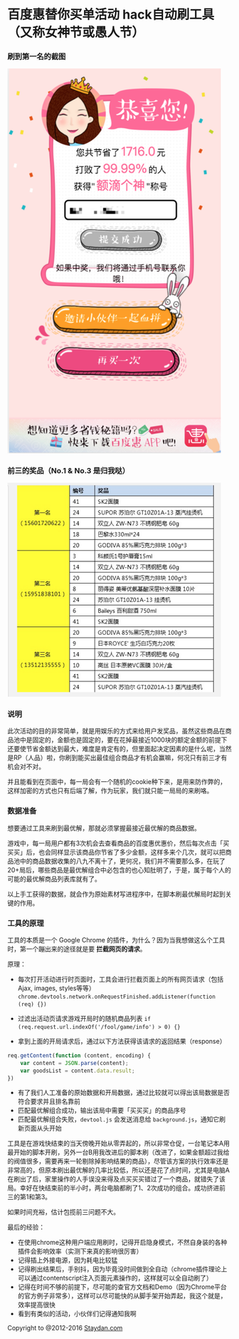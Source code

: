 # 百度惠替你买单活动 hack自动刷工具（又称女神节或愚人节）

### 刷到第一名的截图

<img width="480px" src="https://github.com/DanielZhu/baiduhui_fool_game_hack_tool/blob/master/ext.result/godlike_result.PNG">

### 前三的奖品（No.1 & No.3 是归我哒）

<img width="480px" src="https://github.com/DanielZhu/baiduhui_fool_game_hack_tool/blob/master/ext.result/award_result.png">

### 说明

此次活动的目的非常简单，就是用娱乐的方式来给用户发奖品，虽然这些商品在商品池中是固定的，金额也是固定的，要在花掉最接近1000块的额定金额的前提下还要使节省金额达到最大，难度是肯定有的，但里面起决定因素的是什么呢，当然是RP（人品）啦，你刷到能买出最佳组合商品才有机会赢嘛，何况只有前三才有机会对不对。

并且能看到在页面中，每一局会有一个随机的cookie种下来，是用来防作弊的，这样加密的方式也只有后端了解，作为玩家，我们就只能一局局的来刷咯。

### 数据准备

想要通过工具来刷到最优解，那就必须掌握最接近最优解的商品数据。

游戏中，每一局用户都有3次机会去查看商品的百度惠优惠价，然后每次点击「买买买」后，也会同样显示该商品你节省了多少金额，这样多来个几次，就可以把商品池中的商品数据收集的八九不离十了，更何况，我们并不需要那么多，在玩了20+局后，哪些商品是最优解组合中必包含的也心知肚明了，于是，属于每个人的可能的最优解商品列表库就有了。

以上手工获得的数据，就会作为原始素材写进程序中，在脚本刷最优解局时起到关键的作用。

### 工具的原理

工具的本质是一个 Google Chrome 的插件，为什么？因为当我想做这么个工具时，第一个蹦出来的途径就是要 **拦截网页的请求**。

原理：

- 每次打开活动进行时页面时，工具会进行拦截页面上的所有网页请求（包括Ajax, images, styles等等）
`chrome.devtools.network.onRequestFinished.addListener(function (req) {})`

- 过滤出活动页请求游戏开局时的随机商品列表
`if (req.request.url.indexOf('/fool/game/info') > 0) {}`

- 拿到上面的开局请求后，通过以下方法获得该请求的返回结果（response）
``` js goodsList 就是每局的商品列表数据
req.getContent(function (content, encoding) {
    var content = JSON.parse(content);
    var goodsList = content.data.result;
})
```

- 有了我们人工准备的原始数据和开局数据，通过比较就可以得出该局数据是否符合要求并且排名靠前
- 匹配最优解组合成功，输出该局中需要「买买买」的商品序号
- 匹配最优解组合失败，`devtool.js` 会发送消息给 `background.js`，通知它刷新页面从头开始

工具是在游戏快结束的当天傍晚开始从零弄起的，所以非常仓促，一台笔记本A用最开始的脚本开刷，另外一台B用我改进后的脚本刷（改进了，如果金额超过我给的阀值很多，需要再来一轮剔除掉影响结果的商品），尽管该方案的执行效率还是非常高的，但原本刷出最优解的几率比较低，所以还是花了点时间，尤其是电脑A在刷出了后，家里操作的人手误没来得及点买买买错过了一个商品，就错失了该局。幸好在快结束前的半小时，两台电脑都刷了1、2次成功的组合。成功挤进前三的第1和第3。

如果时间充裕，估计包揽前三问题不大。

最后的经验：

- 在使用chrome这种用户端应用刷时，记得开启隐身模式，不然自身装的各种插件会影响效率（实测下来真的影响很厉害）
- 记得插上外接电源，因为耗电比较猛
- 记得刷出结果后，手别抖，因为毕竟没时间做到全自动（chrome插件理论上可以通过contentscript注入页面元素操作的，这样就可以全自动刷了）
- 记得在时间不够的前提下，尽可能的查官方文档和Demo（因为Chrome平台的官方例子非常多），这样可以尽可能快的从脚手架开始弄起，我这个就是，效率提高很快
- 看到有类似的活动，小伙伴们记得通知我啊


Copyright to @2012-2016 [Staydan.com](http://staydan.com)
